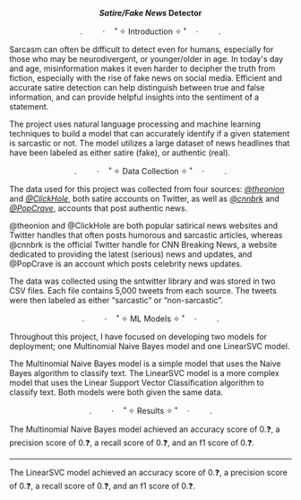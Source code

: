 <p align="center"> <b><i>Satire/Fake News</i> Detector</b>
<p align="center">. 　　 ·　 ˚ ✧ Introduction ✧ ˚ 　· 　　 .

Sarcasm can often be difficult to detect even for humans, especially for those who may be neurodivergent, or younger/older in age. In today's day and age, misinformation makes it even harder to decipher the truth from fiction, especially with the rise of fake news on social media. Efficient and accurate satire detection can help distinguish between true and false information, and can provide helpful insights into the sentiment of a statement.

The project uses natural language processing and machine learning techniques to build a model that can accurately identify if a given statement is sarcastic or not. The model utilizes a large dataset of news headlines that have been labeled as either satire (fake), or authentic (real).

<p align="center">. 　　 ·　 ˚ ✧ Data Collection ✧ ˚ 　· 　　 .

The data used for this project was collected from four sources: [_@theonion_](https://twitter.com/TheOnion) and [_@ClickHole_](https://twitter.com/ClickHole), both satire accounts on Twitter, as well as [_@cnnbrk_](https://twitter.com/TheOnion) and [_@PopCrave_](https://twitter.com/PopCrave), accounts that post authentic news. 

@theonion and @ClickHole are both popular satirical news websites and Twitter handles that often posts humorous and sarcastic articles, whereas @cnnbrk is the official Twitter handle for CNN Breaking News, a website dedicated to providing the latest (serious) news and updates, and @PopCrave is an account which posts celebrity news updates.

The data was collected using the sntwitter library and was stored in two CSV files. Each file contains 5,000 tweets from each source. The tweets were then labeled as either “sarcastic” or “non-sarcastic”.

<p align="center">. 　　 ·　 ˚ ✧ ML Models ✧ ˚ 　· 　　 .

Throughout this project, I have focused on developing two models for deployment; one Multinomial Naive Bayes model and one LinearSVC model.

The Multinomial Naive Bayes model is a simple model that uses the Naive Bayes algorithm to classify text. The LinearSVC model is a more complex model that uses the Linear Support Vector Classification algorithm to classify text. Both models were both given the same data.

<p align="center">. 　　 ·　 ˚ ✧ Results ✧ ˚ 　· 　　 .

The Multinomial Naive Bayes model achieved an accuracy score of 0.❓, a precision score of 0.❓, a recall score of 0.❓, and an f1 score of 0.❓.
***
The LinearSVC model achieved an accuracy score of 0.❓, a precision score of 0.❓, a recall score of 0.❓, and an f1 score of 0.❓.

